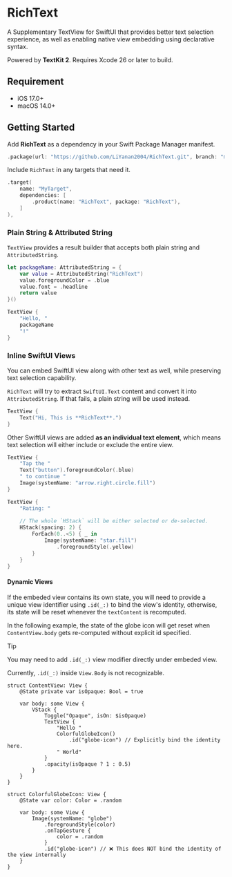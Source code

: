 # RichText

A Supplementary TextView for SwiftUI that provides better text selection experience, as well as enabling native view embedding using declarative syntax.

Powered by **TextKit 2**. Requires Xcode 26 or later to build.

## Requirement

- iOS 17.0+
- macOS 14.0+

## Getting Started

Add **RichText** as a dependency in your Swift Package Manager manifest.

```swift
.package(url: "https://github.com/LiYanan2004/RichText.git", branch: "main"),
```

Include `RichText` in any targets that need it.

```swift
.target(
    name: "MyTarget",
    dependencies: [
        .product(name: "RichText", package: "RichText"),
    ]
),
```

### Plain String & Attributed String

`TextView` provides a result builder that accepts both plain string and `AttributedString`.

```swift
let packageName: AttributedString = {
    var value = AttributedString("RichText")
    value.foregroundColor = .blue
    value.font = .headline
    return value
}()

TextView {
    "Hello, "
    packageName
    "!"
}
```

### Inline SwiftUI Views

You can embed SwiftUI view along with other text as well, while preserving text selection capability.

`RichText` will try to extract `SwiftUI.Text` content and convert it into `AttributedString`. If that fails, a plain string will be used instead.

```swift
TextView {
    Text("Hi, This is **RichText**.")
}
```

Other SwiftUI views are added **as an individual text element**, which means text selection will either include or exclude the entire view.

```swift
TextView {
    "Tap the "
    Text("button").foregroundColor(.blue)
    " to continue "
    Image(systemName: "arrow.right.circle.fill")
}

TextView {
    "Rating: "
    
    // The whole `HStack` will be either selected or de-selected.
    HStack(spacing: 2) {
        ForEach(0..<5) { _ in
            Image(systemName: "star.fill")
                .foregroundStyle(.yellow)
        }
    }
}
```

#### Dynamic Views

If the embeded view contains its own state, you will need to provide a unique view identifier using `.id(_:)` to bind the view's identity, otherwise, its state will be reset whenever the `textContent` is recomputed.

In the following example, the state of the globe icon will get reset when `ContentView.body` gets re-computed without explicit id specified.

> [!TIP]
> You may need to add `.id(_:)` view modifier directly under embeded view.
>
> Currently, `.id(_:)` inside `View.Body` is not recognizable.

```
struct ContentView: View {
    @State private var isOpaque: Bool = true
   
    var body: some View {
        VStack {
            Toggle("Opaque", isOn: $isOpaque)
            TextView {
                "Hello "
                ColorfulGlobeIcon()
                    .id("globe-icon") // Explicitly bind the identity here.
                " World"
            }
            .opacity(isOpaque ? 1 : 0.5)
        }
    }
}

struct ColorfulGlobeIcon: View {
    @State var color: Color = .random
    
    var body: some View {
        Image(systemName: "globe")
            .foregroundStyle(color)
            .onTapGesture { 
                color = .random
            }
            .id("globe-icon") // ❌ This does NOT bind the identity of the view internally
    }
}
```

